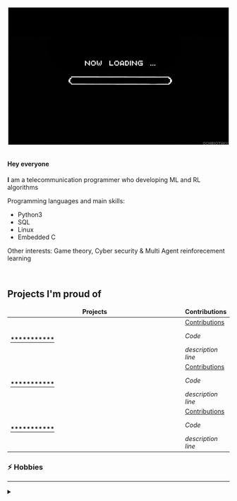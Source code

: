 

# <p align='center'>[![Hey there, I'm Mahdi. I'm a Programmer. Check out my work](https://raw.githubusercontent.com/retral299/retral299/main/6tIB.gif "Mahdial")](https://danbamikiya.github.io/danBamikiya/)<p>



<!-- Greeting -->

#### Hey everyone <img src="" width="20px">

<!-- About -->
<strong>I</strong> am a telecommunication programmer who developing ML and RL algorithms
            
Programming languages and main skills: 
            
 - Python3
 - SQL
 - Linux
 - Embedded C
         

Other interests: Game theory, Cyber security & Multi Agent reinforecement learning

<br />
<h2 id="contributions">Projects I'm proud of</h2>

<table>
    <thead align="center">
      <tr border="none">
        <td><b>Projects</b></td>
        <td><b>Contributions</b></td>
      </tr>
    </thead>
    <tbody>
       <tr>
        <td width="400"><a href=""><b>***********</b></a></td> <!--projlink-->
        <td>
            <a href="">Contributions</a> <!--contjlink-->
            <p><i>Code</i></p>
            <i>description line</i>
        </td>
      </tr>
      <tr>
        <td width="400"><a href=""><b>***********</b></a></td> <!--projlink-->
        <td>
            <a href="">Contributions</a> <!--contjlink-->
            <p><i>Code</i></p>
            <i>description line</i>
        </td>
      </tr>
      <tr>
        <td width="400"><a href=""><b>***********</b></a></td> <!--projlink-->
        <td>
            <a href="">Contributions</a>  <!--contjlink-->
            <p><i>Code</i></p>
            <i>description line</i>
        </td>
      </tr>
    </tbody>
</table>


### ⚡ Hobbies

  ---
  <details>
 <summary></summary>
 <br />
 </details> 


